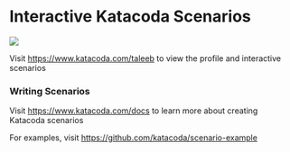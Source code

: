 # Interactive Katacoda Scenarios

[![](http://shields.katacoda.com/katacoda/taleeb/count.svg)](https://www.katacoda.com/taleeb "Get your profile on Katacoda.com")

Visit https://www.katacoda.com/taleeb to view the profile and interactive scenarios

### Writing Scenarios
Visit https://www.katacoda.com/docs to learn more about creating Katacoda scenarios

For examples, visit https://github.com/katacoda/scenario-example
